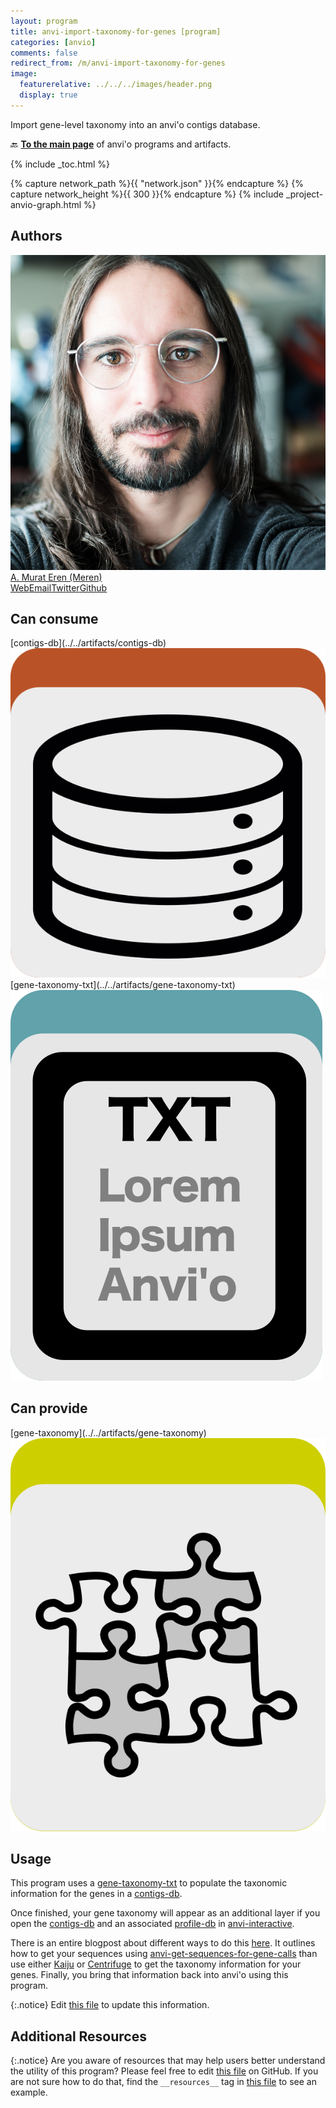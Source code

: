 ```yaml
---
layout: program
title: anvi-import-taxonomy-for-genes [program]
categories: [anvio]
comments: false
redirect_from: /m/anvi-import-taxonomy-for-genes
image:
  featurerelative: ../../../images/header.png
  display: true
---
```


Import gene-level taxonomy into an anvi&#x27;o contigs database.

🔙 **[To the main page](../../)** of anvi'o programs and artifacts.


{% include _toc.html %}
<div id="svg" class="subnetwork"></div>
{% capture network_path %}{{ "network.json" }}{% endcapture %}
{% capture network_height %}{{ 300 }}{% endcapture %}
{% include _project-anvio-graph.html %}


## Authors

<div class="anvio-person"><div class="anvio-person-info"><div class="anvio-person-photo"><img class="anvio-person-photo-img" src="../../images/authors/meren.jpg" /></div><div class="anvio-person-info-box"><a href="/people/meren" target="_blank"><span class="anvio-person-name">A. Murat Eren (Meren)</span></a><div class="anvio-person-social-box"><a href="http://merenlab.org" class="person-social" target="_blank"><i class="fa fa-fw fa-home"></i>Web</a><a href="mailto:a.murat.eren@gmail.com" class="person-social" target="_blank"><i class="fa fa-fw fa-envelope-square"></i>Email</a><a href="http://twitter.com/merenbey" class="person-social" target="_blank"><i class="fa fa-fw fa-twitter-square"></i>Twitter</a><a href="http://github.com/meren" class="person-social" target="_blank"><i class="fa fa-fw fa-github"></i>Github</a></div></div></div></div>



## Can consume


<p style="text-align: left" markdown="1"><span class="artifact-r">[contigs-db](../../artifacts/contigs-db) <img src="../../images/icons/DB.png" class="artifact-icon-mini" /></span> <span class="artifact-r">[gene-taxonomy-txt](../../artifacts/gene-taxonomy-txt) <img src="../../images/icons/TXT.png" class="artifact-icon-mini" /></span></p>


## Can provide


<p style="text-align: left" markdown="1"><span class="artifact-p">[gene-taxonomy](../../artifacts/gene-taxonomy) <img src="../../images/icons/CONCEPT.png" class="artifact-icon-mini" /></span></p>


## Usage


This program uses a <span class="artifact-n">[gene-taxonomy-txt](/help/main/artifacts/gene-taxonomy-txt)</span> to populate the taxonomic information for the genes in a <span class="artifact-n">[contigs-db](/help/main/artifacts/contigs-db)</span>. 

Once finished, your gene taxonomy will appear as an additional layer if you open the <span class="artifact-n">[contigs-db](/help/main/artifacts/contigs-db)</span> and an associated <span class="artifact-n">[profile-db](/help/main/artifacts/profile-db)</span> in <span class="artifact-p">[anvi-interactive](/help/main/programs/anvi-interactive)</span>. 

There is an entire blogpost about different ways to do this [here](http://merenlab.org/2016/06/18/importing-taxonomy/). It outlines how to get your sequences using <span class="artifact-p">[anvi-get-sequences-for-gene-calls](/help/main/programs/anvi-get-sequences-for-gene-calls)</span> than use either [Kaiju](https://github.com/bioinformatics-centre/kaiju) or [Centrifuge](https://github.com/infphilo/centrifuge) to get the taxonomy information for your genes. Finally, you bring that information back into anvi'o using this program.  


{:.notice}
Edit [this file](https://github.com/merenlab/anvio/tree/master/anvio/docs/programs/anvi-import-taxonomy-for-genes.md) to update this information.


## Additional Resources



{:.notice}
Are you aware of resources that may help users better understand the utility of this program? Please feel free to edit [this file](https://github.com/merenlab/anvio/tree/master/bin/anvi-import-taxonomy-for-genes) on GitHub. If you are not sure how to do that, find the `__resources__` tag in [this file](https://github.com/merenlab/anvio/blob/master/bin/anvi-interactive) to see an example.
